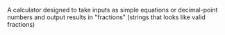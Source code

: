 A calculator designed to take inputs as simple equations or decimal-point numbers and output results in "fractions" (strings that looks like valid fractions)
